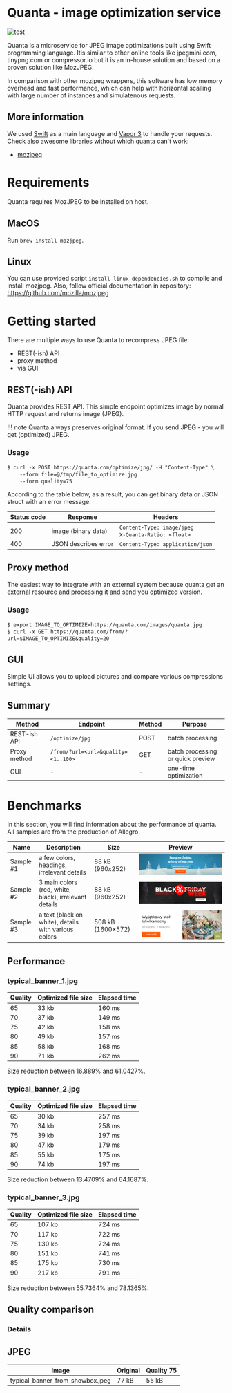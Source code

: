 # Quanta - image optimization service

![test](https://github.com/allegro/quanta/workflows/test/badge.svg)

Quanta is a microservice for JPEG image optimizations built using Swift programming language. Itis  similar to other online tools like jpegmini.com, tinypng.com or compressor.io but it is an in-house solution and based on a proven solution like MozJPEG.

In comparison with other mozjpeg wrappers, this software has low memory overhead and fast performance, which can help with horizontal scalling with large number of instances and simulatenous requests.

## More information
We used [Swift](https://swift.org) as a main language and [Vapor 3](https://docs.vapor.codes/3.0/) to handle your requests. Check also awesome libraries without which quanta can't work:

 - [mozjpeg](https://github.com/mozilla/mozjpeg)<br>


# Requirements
Quanta requires MozJPEG to be installed on host.

## MacOS
Run `brew install mozjpeg`.

## Linux

You can use provided script `install-linux-dependencies.sh` to compile and install mozjpeg. Also, follow official documentation in repository: https://github.com/mozilla/mozjpeg


# Getting started

There are multiple ways to use Quanta to recompress JPEG file: 

 - REST(-ish) API
 - proxy method
 - via GUI

## REST(-ish) API
Quanta provides REST API. This simple endpoint optimizes image by normal HTTP request and returns image (JPEG).

!!! note
    Quanta always preserves original format. If you send JPEG - you will get (optimized) JPEG.

### Usage

    $ curl -x POST https://quanta.com/optimize/jpg/ -H "Content-Type" \
        --form file=@/tmp/file_to_optimize.jpg
        --form quality=75

According to the table below, as a result, you can get binary data or JSON struct with an error message.

| Status code | Response                      | Headers |
| ----------- | ----------------------------- | ------- |
| 200         | image (binary data)           | ``Content-Type: image/jpeg``<br>``X-Quanta-Ratio: <float>``
| 400         | JSON describes error          | ``Content-Type: application/json``

## Proxy method
The easiest way to integrate with an external system because quanta get an external resource and processing it and send you optimized version.


### Usage

    $ export IMAGE_TO_OPTIMIZE=https://quanta.com/images/quanta.jpg
    $ curl -x GET https://quanta.com/from/?url=$IMAGE_TO_OPTIMIZE&quality=20


## GUI
Simple UI allows you to upload pictures and compare various compressions settings.


## Summary

| Method       | Endpoint                            | Method | Purpose
| ------------ | ----------------------------------- | ------ | -----
| REST-ish API | `/optimize/jpg`                     | POST   | batch processing
| Proxy method | `/from/?url=<url>&quality=<1..100>` | GET    | batch processing<br>or quick preview
| GUI          | -                                   | -      | one-time optimization


# Benchmarks
In this section, you will find information about the performance of quanta.
All samples are from the production of Allegro.

| Name      | Description                                                                | Size               | Preview                          |
| ----------| -------------------------------------------------------------------------- | ------------------ | -------------------------------- |
| Sample #1 | a few colors, headings, irrelevant details                                 | 88 kB (960x252)    | ![sample-1](Resources/Samples/typical_banner_1.jpg)
| Sample #2 | 3 main colors (red, white, black), irrelevant details                      | 88 kB (960x252)    | ![sample-2](Resources/Samples/typical_banner_2.jpg)
| Sample #3 | a text (black on white), details with various colors                       | 508 kB (1600×572)  | ![sample-4](Resources/Samples/typical_banner_3.jpg)


## Performance

### typical_banner_1.jpg
 Quality                 | Optimized file size     | Elapsed time            |
-------------------------|-------------------------|-------------------------|
 65                      | 33 kb                   | 160 ms                  |
 70                      | 37 kb                   | 149 ms                  |
 75                      | 42 kb                   | 158 ms                  |
 80                      | 49 kb                   | 157 ms                  |
 85                      | 58 kb                   | 168 ms                  |
 90                      | 71 kb                   | 262 ms                  |

Size reduction between 16.889% and 61.0427%.


### typical_banner_2.jpg
 Quality                 | Optimized file size     | Elapsed time            |
-------------------------|-------------------------|-------------------------|
 65                      | 30 kb                   | 257 ms                  |
 70                      | 34 kb                   | 258 ms                  |
 75                      | 39 kb                   | 197 ms                  |
 80                      | 47 kb                   | 179 ms                  |
 85                      | 55 kb                   | 175 ms                  |
 90                      | 74 kb                   | 197 ms                  |

Size reduction between 13.4709% and 64.1687%.


### typical_banner_3.jpg
 Quality                 | Optimized file size     | Elapsed time            |
-------------------------|-------------------------|-------------------------|
 65                      | 107 kb                  | 724 ms                  |
 70                      | 117 kb                  | 722 ms                  |
 75                      | 130 kb                  | 724 ms                  |
 80                      | 151 kb                  | 741 ms                  |
 85                      | 175 kb                  | 730 ms                  |
 90                      | 217 kb                  | 791 ms                  |

Size reduction between 55.7364% and 78.1365%.

## Quality comparison
### Details
## JPEG
|               Image              | Original | Quality 75 |
| -------------------------------- | -------- | ---------- |
| typical_banner_from_showbox.jpeg | 77 kB    | 55 kB      |
